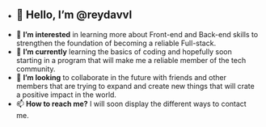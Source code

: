 - <h2><b>👋 Hello, I’m @reydavvl</b></h2>
- 👀 <b>I’m interested</b> in learning more about Front-end and Back-end skills to strengthen the foundation of becoming a reliable Full-stack.
- 🌱 <b>I’m currently</b> learning the basics of coding and hopefully soon starting in a program that will make me a reliable member of the tech community.
- 💞️ <b>I’m looking</b> to collaborate in the future with friends and other members that are trying to expand and create new things that will crate a positive impact in the world.
- 📫 <b>How to reach me?</b> I will soon display the different ways to contact me.

<!---
reydavvl/reydavvl is a ✨ special ✨ repository because its `README.md` (this file) appears on your GitHub profile.
You can click the Preview link to take a look at your changes.
--->
